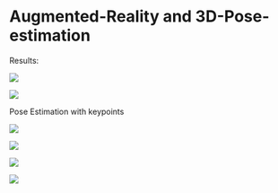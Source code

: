 # Augmented-Reality and 3D-Pose-estimation

Results:

![](bird_collineation.gif)

![](bird_P3P.gif)

Pose Estimation with keypoints

![](FPN.PNG)

![](FPN.PNG)

![](FPN.PNG)

![](FPN.PNG)
